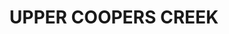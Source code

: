 ---
lastmod: '2025-04-06T06:05:20+00:00'
latitude: -28.6038606
layout: suburb
longitude: 153.4028527
postcode: '2482'
state: NSW
title: UPPER COOPERS CREEK
url: /nsw/upper-coopers-creek/
---